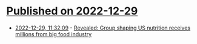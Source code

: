 # [Published on 2022-12-29](index.md)

* [2022-12-29, 11:32:09](https://news.ycombinator.com/item?id=34171618) - [Revealed: Group shaping US nutrition receives millions from big food industry](https://www.theguardian.com/science/2022/dec/09/academy-nutrition-financial-ties-processed-food-companies-contributions)
